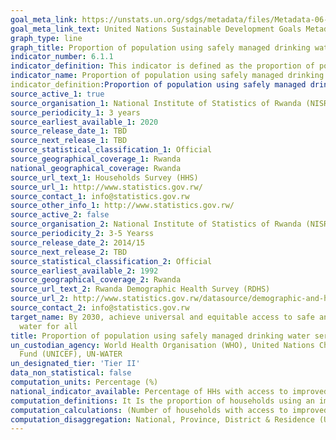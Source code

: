```yaml
---
goal_meta_link: https://unstats.un.org/sdgs/metadata/files/Metadata-06-01-01.pdf
goal_meta_link_text: United Nations Sustainable Development Goals Metadata (pdf 428kB)
graph_type: line
graph_title: Proportion of population using safely managed drinking water services
indicator_number: 6.1.1
indicator_definition: This indicator is defined as the proportion of population using an improved drinking water source which is accessible on premises, available when needed and free from faecal and priority chemical contamination. 
indicator_name: Proportion of population using safely managed drinking water services
indicator_definition:Proportion of population using safely managed drinking water services is currently being measured by the proportion of population using an improved basic drinking water source which is located on premises, available when needed and free of faecal (and priority chemical) contamination. ‘Improved’ drinking water sources include: piped water into dwelling, yard or plot; public taps or standpipes; boreholes or tubewells; protected dug wells; protected springs; packaged water; delivered water and rainwater.
source_active_1: true
source_organisation_1: National Institute of Statistics of Rwanda (NISR)
source_periodicity_1: 3 years
source_earliest_available_1: 2020
source_release_date_1: TBD
source_next_release_1: TBD
source_statistical_classification_1: Official
source_geographical_coverage_1: Rwanda
national_geographical_coverage: Rwanda
source_url_text_1: Households Survey (HHS)
source_url_1: http://www.statistics.gov.rw/
source_contact_1: info@statistics.gov.rw
source_other_info_1: http://www.statistics.gov.rw/
source_active_2: false
source_organisation_2: National Institute of Statistics of Rwanda (NISR)
source_periodicity_2: 3-5 Yearss
source_release_date_2: 2014/15
source_next_release_2: TBD
source_statistical_classification_2: Official
source_earliest_available_2: 1992
source_geographical_coverage_2: Rwanda
source_url_text_2: Rwanda Demographic Health Survey (RDHS)
source_url_2: http://www.statistics.gov.rw/datasource/demographic-and-health-survey-dhs
source_contact_2: info@statistics.gov.rw
target_name: By 2030, achieve universal and equitable access to safe and affordable drinking
  water for all
title: Proportion of population using safely managed drinking water services
un_custodian_agency: World Health Organisation (WHO), United Nations Children's Emergency
  Fund (UNICEF), UN-WATER
un_designated_tier: 'Tier II'
data_non_statistical: false
computation_units: Percentage (%)
national_indicator_available: Percentage of HHs with access to improved drinking water source
computation_definitions: It Is the proportion of households using an improved basic drinking water source. Improved drinking water sources include the following; piped water into dwelling, yard or plot; public taps or standpipes; boreholes or tubewells; protected dug wells; protected springs and rainwater.
computation_calculations: (Number of households with access to improved drinking water source / Total number of households) * 100
computation_disaggregation: National, Province, District & Residence (Urban & Rural), Type of improved water sources, Sex of head of household, Consumption quintile, disability status.
---
```

